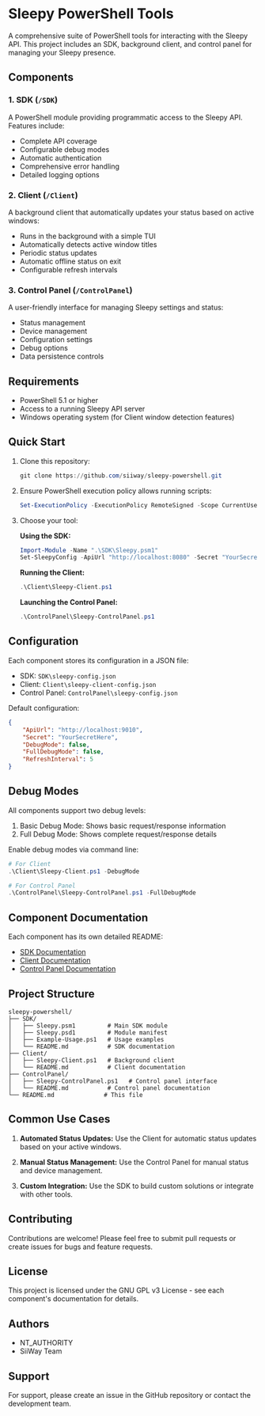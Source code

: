 # Sleepy PowerShell Tools

A comprehensive suite of PowerShell tools for interacting with the Sleepy API. This project includes an SDK, background client, and control panel for managing your Sleepy presence.

## Components

### 1. SDK (`/SDK`)
A PowerShell module providing programmatic access to the Sleepy API. Features include:
- Complete API coverage
- Configurable debug modes
- Automatic authentication
- Comprehensive error handling
- Detailed logging options

### 2. Client (`/Client`)
A background client that automatically updates your status based on active windows:
- Runs in the background with a simple TUI
- Automatically detects active window titles
- Periodic status updates
- Automatic offline status on exit
- Configurable refresh intervals

### 3. Control Panel (`/ControlPanel`)
A user-friendly interface for managing Sleepy settings and status:
- Status management
- Device management
- Configuration settings
- Debug options
- Data persistence controls

## Requirements

- PowerShell 5.1 or higher
- Access to a running Sleepy API server
- Windows operating system (for Client window detection features)

## Quick Start

1. Clone this repository:
   ```powershell
   git clone https://github.com/siiway/sleepy-powershell.git
   ```

2. Ensure PowerShell execution policy allows running scripts:
   ```powershell
   Set-ExecutionPolicy -ExecutionPolicy RemoteSigned -Scope CurrentUser
   ```

3. Choose your tool:

   **Using the SDK:**
   ```powershell
   Import-Module -Name ".\SDK\Sleepy.psm1"
   Set-SleepyConfig -ApiUrl "http://localhost:8080" -Secret "YourSecretHere"
   ```

   **Running the Client:**
   ```powershell
   .\Client\Sleepy-Client.ps1
   ```

   **Launching the Control Panel:**
   ```powershell
   .\ControlPanel\Sleepy-ControlPanel.ps1
   ```

## Configuration

Each component stores its configuration in a JSON file:

- SDK: `SDK\sleepy-config.json`
- Client: `Client\sleepy-client-config.json`
- Control Panel: `ControlPanel\sleepy-config.json`

Default configuration:
```json
{
    "ApiUrl": "http://localhost:9010",
    "Secret": "YourSecretHere",
    "DebugMode": false,
    "FullDebugMode": false,
    "RefreshInterval": 5
}
```

## Debug Modes

All components support two debug levels:

1. Basic Debug Mode: Shows basic request/response information
2. Full Debug Mode: Shows complete request/response details

Enable debug modes via command line:
```powershell
# For Client
.\Client\Sleepy-Client.ps1 -DebugMode

# For Control Panel
.\ControlPanel\Sleepy-ControlPanel.ps1 -FullDebugMode
```

## Component Documentation

Each component has its own detailed README:

- [SDK Documentation](SDK/README.md)
- [Client Documentation](Client/README.md)
- [Control Panel Documentation](ControlPanel/README.md)

## Project Structure

```
sleepy-powershell/
├── SDK/
│   ├── Sleepy.psm1         # Main SDK module
│   ├── Sleepy.psd1         # Module manifest
│   ├── Example-Usage.ps1   # Usage examples
│   └── README.md           # SDK documentation
├── Client/
│   ├── Sleepy-Client.ps1   # Background client
│   └── README.md           # Client documentation
├── ControlPanel/
│   ├── Sleepy-ControlPanel.ps1   # Control panel interface
│   └── README.md           # Control panel documentation
└── README.md              # This file
```

## Common Use Cases

1. **Automated Status Updates:**
   Use the Client for automatic status updates based on your active windows.

2. **Manual Status Management:**
   Use the Control Panel for manual status and device management.

3. **Custom Integration:**
   Use the SDK to build custom solutions or integrate with other tools.

## Contributing

Contributions are welcome! Please feel free to submit pull requests or create issues for bugs and feature requests.

## License

This project is licensed under the GNU GPL v3 License - see each component's documentation for details.

## Authors

- NT_AUTHORITY
- SiiWay Team

## Support

For support, please create an issue in the GitHub repository or contact the development team.
